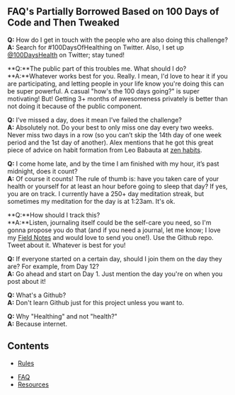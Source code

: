 ## FAQ's Partially Borrowed Based on 100 Days of Code and Then Tweaked

**Q:** How do I get in touch with the people who are also doing this challenge?<br />
**A:** Search for #100DaysOfHealthing on Twitter. Also, I set up [@100DaysHealth](https://twitter.com/100DaysHealth) on Twitter; stay tuned!


**Q:**The public part of this troubles me. What should I do?<br />
**A:**Whatever works best for you. Really. I mean, I'd love to hear it if you are participating, and letting people in your life know you're doing this can be super powerful. A casual "how's the 100 days going?" is super motivating! But! Getting 3+ months of awesomeness privately is better than not doing it because of the public component.

**Q:** I’ve missed a day, does it mean I’ve failed the challenge?<br />
**A:** Absolutely not. Do your best to only miss one day every two weeks. Never miss two days in a row (so you can’t skip the 14th day of one week period and the 1st day of another). Alex mentions that he got this great piece of advice on habit formation from Leo Babauta at [zen habits][zenhab].

**Q:** I come home late, and by the time I am finished with my hour, it’s past midnight, does it count?<br />
**A:** Of course it counts! The rule of thumb is: have you taken care of your health or yourself for at least an hour before going to sleep that day? If yes, you are on track. I currently have a 250+ day meditation streak, but sometimes my meditation for the day is at 1:23am. It's ok.

**Q:**How should I track this?<br />
**A:**Listen, journaling itself could be the self-care you need, so I'm gonna propose you do that (and if you need a journal, let me know; I love my [Field Notes][fieldnotes] and would love to send you one!). Use the Github repo. Tweet about it.  Whatever is best for you!

**Q:** If everyone started on a certain day, should I join them on the day they are? For example, from Day 12?<br />
**A:** Go ahead and start on Day 1. Just mention the day you're on when you post about it!

**Q:** What's a Github?<br />
**A:** Don't learn Github just for this project unless you want to.

**Q:** Why "Healthing" and not "health?"<br />
**A:** Because internet.

## Contents
* [Rules](rules.md)
<!-- * [Participants - click here to see everyone's progress](Participants) -->
* [FAQ](FAQ.md)
* [Resources](resources.md)

[fieldnotes]: https://fieldnotesbrand.com/
[zenhab]: http://zenhabits.net/

